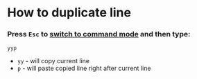 # How to duplicate line

### Press `Esc` to [switch to command mode](/vim/how-to-switch-to-command-mode) and then type:

```text
yyp
```

- `yy` - will copy current line
- `p` - will paste copied line right after current line


